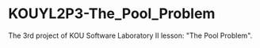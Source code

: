 # KOUYL2P3-The_Pool_Problem
 The 3rd project of KOU Software Laboratory II lesson: "The Pool Problem".
